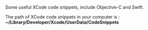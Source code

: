 Some useful XCode code snippets, include Objective-C and Swift.  

The path of XCode code snippets in your computer is : **~/Library/Developer/Xcode/UserData/CodeSnippets**
